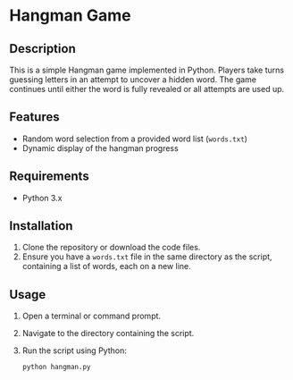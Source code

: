 # Hangman Game

## Description

This is a simple Hangman game implemented in Python. Players take turns guessing letters in an attempt to uncover a hidden word. The game continues until either the word is fully revealed or all attempts are used up.

## Features

- Random word selection from a provided word list (`words.txt`)
- Dynamic display of the hangman progress

## Requirements

- Python 3.x

## Installation

1. Clone the repository or download the code files.
2. Ensure you have a `words.txt` file in the same directory as the script, containing a list of words, each on a new line.

## Usage

1. Open a terminal or command prompt.
2. Navigate to the directory containing the script.
3. Run the script using Python:

   ```bash
   python hangman.py
